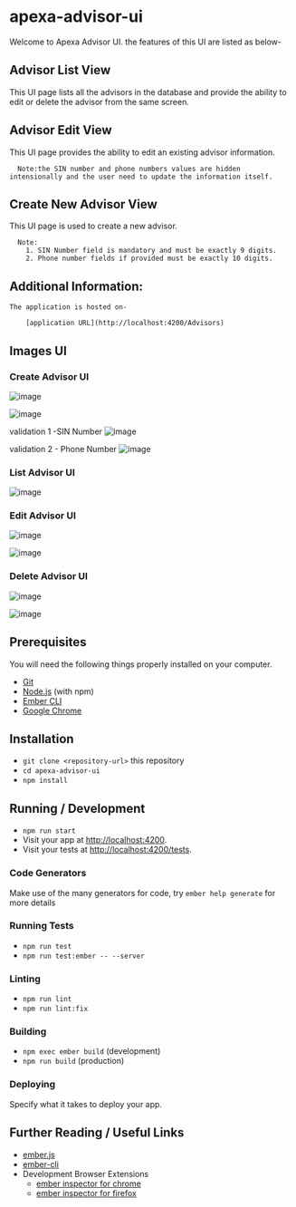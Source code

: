 # apexa-advisor-ui

Welcome to Apexa Advisor UI.
the features of this UI are listed as below-

## Advisor List View
 This UI page lists all the advisors in the database and provide the ability to edit or delete the advisor from the same screen.

 ## Advisor Edit View
 This UI page provides the ability to edit an existing advisor information.

      Note:the SIN number and phone numbers values are hidden intensionally and the user need to update the information itself.

 ## Create New Advisor View
  This UI page is used to create a new advisor.

      Note: 
        1. SIN Number field is mandatory and must be exactly 9 digits.
        2. Phone number fields if provided must be exactly 10 digits.

  ## Additional Information:
    The application is hosted on-
        
        [application URL](http://localhost:4200/Advisors)
    
  ## Images UI

  ### Create Advisor UI
  ![image](https://github.com/user-attachments/assets/ec29826f-c7ee-48a5-a5e5-771755356565)

  ![image](https://github.com/user-attachments/assets/2de60919-d098-43ac-bf27-581f35df77a1)
  
  validation 1 -SIN Number
      ![image](https://github.com/user-attachments/assets/e3ecaf67-f9e0-4274-8daf-7fd04b7dd1c7)

  validation 2 - Phone Number
      ![image](https://github.com/user-attachments/assets/ff4c6446-bf40-4686-a3f0-f18dfc104d88)



  ### List Advisor UI
  ![image](https://github.com/user-attachments/assets/724b70c5-370f-4bf1-8b44-5326a888f338)

  ### Edit Advisor UI
  ![image](https://github.com/user-attachments/assets/17596fd3-4047-44c0-826c-c9de58cc767f)

  ![image](https://github.com/user-attachments/assets/ce7c3d19-44a1-4a8a-ad6c-835b1e09b49d)

  ### Delete Advisor UI
  ![image](https://github.com/user-attachments/assets/2e5177b5-6741-434a-95b3-b36f2f86f13b)
  
  ![image](https://github.com/user-attachments/assets/fc75cb01-c2e3-4987-8523-cb8aec6a96be)


  







## Prerequisites

You will need the following things properly installed on your computer.

- [Git](https://git-scm.com/)
- [Node.js](https://nodejs.org/) (with npm)
- [Ember CLI](https://cli.emberjs.com/release/)
- [Google Chrome](https://google.com/chrome/)

## Installation

- `git clone <repository-url>` this repository
- `cd apexa-advisor-ui`
- `npm install`

## Running / Development

- `npm run start`
- Visit your app at [http://localhost:4200](http://localhost:4200).
- Visit your tests at [http://localhost:4200/tests](http://localhost:4200/tests).

### Code Generators

Make use of the many generators for code, try `ember help generate` for more details

### Running Tests

- `npm run test`
- `npm run test:ember -- --server`

### Linting

- `npm run lint`
- `npm run lint:fix`

### Building

- `npm exec ember build` (development)
- `npm run build` (production)

### Deploying

Specify what it takes to deploy your app.

## Further Reading / Useful Links

- [ember.js](https://emberjs.com/)
- [ember-cli](https://cli.emberjs.com/release/)
- Development Browser Extensions
  - [ember inspector for chrome](https://chrome.google.com/webstore/detail/ember-inspector/bmdblncegkenkacieihfhpjfppoconhi)
  - [ember inspector for firefox](https://addons.mozilla.org/en-US/firefox/addon/ember-inspector/)
